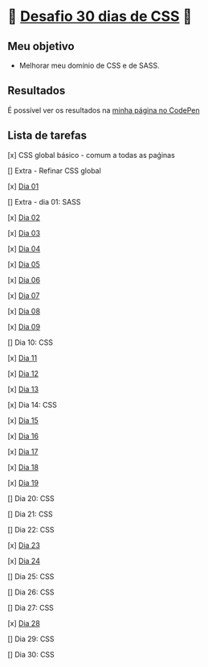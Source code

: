# :ribbon: [Desafio 30 dias de CSS](https://github.com/MilenaCarecho/30diasDeCSS) :ribbon:

## Meu objetivo

* Melhorar meu domínio de CSS e de SASS.

## Resultados

É possível ver os resultados na [minha página no CodePen](https://codepen.io/beatriz-cavallieri)

## Lista de tarefas

[x] CSS global básico - comum a todas as paǵinas

[] Extra - Refinar CSS global

[x] [Dia 01](https://codepen.io/beatriz-cavallieri/pen/WNxGzaG)

[] Extra - dia 01: SASS

[x] [Dia 02](https://codepen.io/beatriz-cavallieri/pen/JjKRLQe)

[x] [Dia 03](https://codepen.io/beatriz-cavallieri/pen/LYZQQEV)

[x] [Dia 04](https://codepen.io/beatriz-cavallieri/pen/BazYYOP)

[x] [Dia 05](https://codepen.io/beatriz-cavallieri/pen/eYzMpbv)

[x] [Dia 06](https://codepen.io/beatriz-cavallieri/pen/pobLgaW)

[x] [Dia 07](https://codepen.io/beatriz-cavallieri/pen/ZEOxWpV)

[x] [Dia 08](https://codepen.io/beatriz-cavallieri/pen/zYBLMJO)

[x] [Dia 09](https://codepen.io/beatriz-cavallieri/pen/wvWQJoP)

[] Dia 10: CSS

[x] [Dia 11](https://codepen.io/beatriz-cavallieri/pen/ExyGVjw)

[x] [Dia 12](https://codepen.io/beatriz-cavallieri/pen/GRqPGZO)

[x] [Dia 13](https://codepen.io/beatriz-cavallieri/pen/qBNgmWd)

[x] Dia 14: CSS

[x] [Dia 15](https://codepen.io/beatriz-cavallieri/pen/dyXdzYL)

[x] [Dia 16](https://codepen.io/beatriz-cavallieri/pen/WNxPjdY)

[x] [Dia 17](https://codepen.io/beatriz-cavallieri/pen/QWEoWQw)

[x] [Dia 18](https://codepen.io/beatriz-cavallieri/pen/xxOBxQY)

[x] [Dia 19](https://codepen.io/beatriz-cavallieri/pen/poEjvPr)

[] Dia 20: CSS

[] Dia 21: CSS

[] Dia 22: CSS

[x] [Dia 23](https://codepen.io/beatriz-cavallieri/pen/JjKbYzB)

[x] [Dia 24](https://codepen.io/beatriz-cavallieri/pen/xxEwbGJ)

[] Dia 25: CSS

[] Dia 26: CSS

[] Dia 27: CSS

[x] [Dia 28](https://codepen.io/beatriz-cavallieri/pen/ExyQwZx)

[] Dia 29: CSS

[] Dia 30: CSS
